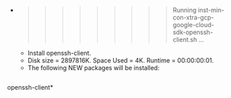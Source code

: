 * >>>>>>>>> Running inst-min-con-xtra-gcp-google-cloud-sdk-openssh-client.sh ...
  * Install openssh-client.
  * Disk size = 2897816K. Space Used = 4K. Runtime = 00:00:00:01.
  * The following NEW packages will be installed:
  ```bash
openssh-client*
  ```
